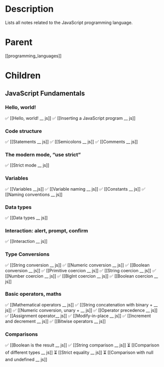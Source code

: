 # Description
Lists all notes related to the JavaScript programming language.

# Parent
[[programming_languages]]

# Children
## JavaScript Fundamentals
### Hello, world!
✅ [[Hello, world! __ js]]
✅ [[Inserting a JavaScript program __ js]]
### Code structure
✅ [[Statements __ js]]
✅ [[Semicolons __ js]]
✅ [[Comments __ js]]
### The modern mode, “use strict”
✅ [[Strict mode __ js]]
### Variables
✅ [[Variables __js]]
✅ [[Variable naming __ js]]
✅ [[Constants __ js]]
✅ [[Naming conventions __ js]]
### Data types
✅ [[Data types __ js]]
### Interaction: alert, prompt, confirm
✅ [[Interaction __ js]]
### Type Conversions
✅ [[String conversion __ js]]
✅ [[Numeric conversion __ js]]
✅ [[Boolean conversion __ js]]
✅ [[Primitive coercion __ js]]
✅ [[String coercion __ js]]
✅ [[Number coercion __ js]]
✅ [[BigInt coercion __ js]]
✅ [[Boolean coercion __ js]]
### Basic operators, maths
✅ [[Mathematical operators __ js]]
✅ [[String concatenation with binary + __ js]]
✅ [[Numeric conversion, unary + __ js]]
✅ [[Operator precedence __ js]]
✅ [[Assignment operator__ js]]
✅ [[Modify-in-place __ js]]
✅ [[Increment and decrement __ js]]
✅ [[Bitwise operators __ js]]

### Comparisons
✅ [[Boolean is the result __ js]]
✅ [[String comparison __ js]]
⏳ [[Comparison of different types __ js]]
⏳ [[Strict equality __ js]]
⏳ [[Comparison with null and undefined __ js]]
